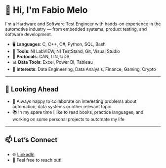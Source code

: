 # 👋 Hi, I'm Fabio Melo

I'm a Hardware and Software Test Engineer with hands-on experience in the automotive industry — from embedded systems, product testing, and software development.

- 🖥️ **Languages**: C, C++, C#, Python, SQL, Bash  
- 🔧 **Tools**: NI LabVIEW, NI TestStand, Git, Visual Studio  
- 🚗 **Protocols**: CAN, LIN, UDS  
- 📊 **Data Tools**: Excel, Power BI, Tableau  
- 🧠 **Interests**: Data Engineering, Data Analysis, Finance, Gaming, Crypto

---

## 🚀 Looking Ahead

- 🤝 Always happy to collaborate on interesting problems about automation, data systems or other relevant topic  
- 📚 In my spare time I like to read books, practice languages, and working on some personal projects to automate my life

---

## 📫 Let’s Connect

- 🌐 [LinkedIn](https://www.linkedin.com/in/fabiomelo6/)
- 📨 Feel free to reach out!
